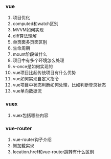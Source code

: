 ### vue

1. 项目优化
2. computed和watch区别
3. MVVM如何实现
4. diff算法理解
5. 单页面多页面区别
6. 生命周期
7. mount阶段做什么
8. 项目中有多个环境怎么处理
9. v-once是如何实现的
10. vue项目比起传统项目有什么优势
11. vue如何实现自定义指令
12. vue项目中状态判断如何处理，比如判断登录状态
13. vue单向数据流

### vuex

1. vuex包括哪些内容

### vue-router

1. vue-router钩子介绍
2. 懒加载实现
3. location.href和vue-router跳转有什么区别